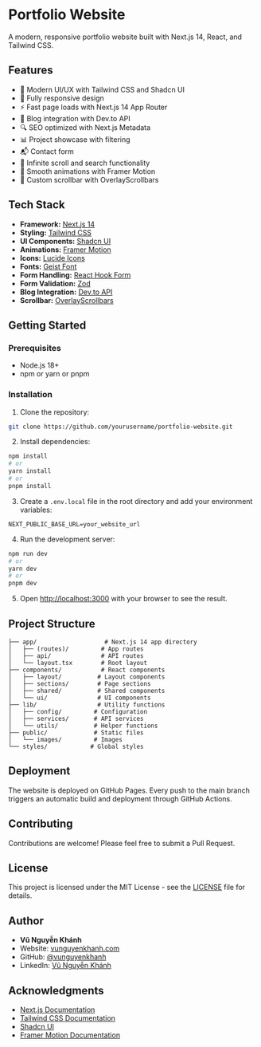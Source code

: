 # Portfolio Website

A modern, responsive portfolio website built with Next.js 14, React, and Tailwind CSS.

## Features

- 🎨 Modern UI/UX with Tailwind CSS and Shadcn UI
- 📱 Fully responsive design
- ⚡ Fast page loads with Next.js 14 App Router
- 📝 Blog integration with Dev.to API
- 🔍 SEO optimized with Next.js Metadata
- 📊 Project showcase with filtering
- 📬 Contact form
- 🎯 Infinite scroll and search functionality
- 🔄 Smooth animations with Framer Motion
- 📜 Custom scrollbar with OverlayScrollbars

## Tech Stack

- **Framework:** [Next.js 14](https://nextjs.org/)
- **Styling:** [Tailwind CSS](https://tailwindcss.com/)
- **UI Components:** [Shadcn UI](https://ui.shadcn.com/)
- **Animations:** [Framer Motion](https://www.framer.com/motion/)
- **Icons:** [Lucide Icons](https://lucide.dev/)
- **Fonts:** [Geist Font](https://vercel.com/font)
- **Form Handling:** [React Hook Form](https://react-hook-form.com/)
- **Form Validation:** [Zod](https://zod.dev/)
- **Blog Integration:** [Dev.to API](https://dev.to/api)
- **Scrollbar:** [OverlayScrollbars](https://kingsora.github.io/OverlayScrollbars/)

## Getting Started

### Prerequisites

- Node.js 18+
- npm or yarn or pnpm

### Installation

1. Clone the repository:

```bash
git clone https://github.com/yourusername/portfolio-website.git
```

2. Install dependencies:

```bash
npm install
# or
yarn install
# or
pnpm install
```

3. Create a `.env.local` file in the root directory and add your environment variables:

```env
NEXT_PUBLIC_BASE_URL=your_website_url
```

4. Run the development server:

```bash
npm run dev
# or
yarn dev
# or
pnpm dev
```

5. Open [http://localhost:3000](http://localhost:3000) with your browser to see the result.

## Project Structure

```
├── app/                   # Next.js 14 app directory
│   ├── (routes)/         # App routes
│   ├── api/              # API routes
│   └── layout.tsx        # Root layout
├── components/           # React components
│   ├── layout/          # Layout components
│   ├── sections/        # Page sections
│   ├── shared/          # Shared components
│   └── ui/              # UI components
├── lib/                 # Utility functions
│   ├── config/         # Configuration
│   ├── services/       # API services
│   └── utils/          # Helper functions
├── public/             # Static files
│   └── images/         # Images
└── styles/            # Global styles
```

## Deployment

The website is deployed on GitHub Pages. Every push to the main branch triggers an automatic build and deployment through GitHub Actions.

## Contributing

Contributions are welcome! Please feel free to submit a Pull Request.

## License

This project is licensed under the MIT License - see the [LICENSE](LICENSE) file for details.

## Author

- **Vũ Nguyễn Khánh**
- Website: [vunguyenkhanh.com](https://vunguyenkhanh.com)
- GitHub: [@vunguyenkhanh](https://github.com/vunguyenkhanh)
- LinkedIn: [Vũ Nguyễn Khánh](https://linkedin.com/in/kain6599)

## Acknowledgments

- [Next.js Documentation](https://nextjs.org/docs)
- [Tailwind CSS Documentation](https://tailwindcss.com/docs)
- [Shadcn UI](https://ui.shadcn.com)
- [Framer Motion Documentation](https://www.framer.com/motion/)
